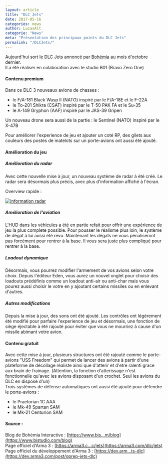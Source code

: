 ```yaml
---
layout: article
title: "DLC Jets"
date: 2017-05-16
categories: news
author: LucasAlt
categorie: "News"
meta: "Présentation des principaux points du DLC Jets"
permalink: "/DLCJets/"
---
```


Aujourd'hui sort le DLC Jets annoncé par [Bohémia](https://www.bistudio.com/) au mois d'octobre dernier.<br>
Il a été réaliser en colaboration avec le studio B01 (Bravo Zero One)

#### Contenu premium

Dans ce DLC 3 nouveaux avions de chasses : 
* le F/A-181 Black Wasp II (NATO) inspiré par le F/A-18E et le F-22A
* le To-201 Shikra (CSAT) inspiré par le T-50 PAK FA et le Su-35
* le A-149 Gryphon (AAF) inspiré par le JAS-39 Gripen

Un nouveau drone sera aussi de la partie : le Sentinel (NATO) inspiré par le X-47B

Pour améliorer l'experience de jeu et ajouter un coté RP, des gilets aux couleurs des postes de matelots sur un porte-avions ont aussi été ajouté.

#### Amélioration du jeu

##### Amélioration du radar
Avec cette nouvelle mise à jour, un nouveau système de radar à été créé. Le radar sera désormais plus précis, avec plus d'information affiché à l'écran.

Overview rapide :

[![information radar]({{site.baseurl}}/assets/img/Arma_3_Sensors_Sensor_Display_symbology.png)](https://community.bistudio.com/wikidata/images/5/59/Arma_3_Sensors_Sensor_Display_symbology.png)

##### Amélioration de l'aviation

L'HUD dans les véhicules a été en partie refait pour offrir une expérience de jeu la plus complete possible. Pour pousser le réalisme plus loin, le système de dégat à lui aussi été revu. Maintenant les dégats ne vous pénaliseront pas forcément pour rentrer à la base. Il vous sera juste plus compliqué pour rentrer à la base.

##### Loadout dynamique

Désormais, vous pourrez modifier l'armement de vos avions selon votre choix. Depuis l'éditeur Eden, vous aurez un nouvel onglet pour choisir des loadouts prédéfinis comme un loadout anti-air ou anti-char mais vous pourez aussi choisir le votre en y ajoutant certains missiles ou en enlevant d'autres.

##### Autres modifications

Depuis la mise à jour, des sons ont été ajouté. Les contrôles ont légèrement été modifié pour parfaire l'experience de jeu et désormais, une fonction de siège éjectable à été rajouté pour éviter que vous ne mourriez à cause d'un missile abimant votre avion.


#### Contenu gratuit

Avec cette mise à jour, plusieurs structures ont été rajouté comme le porte-avions "USS Freedom" qui permet de lancer des avions à partir d'une plateforme de décollage réaliste ainsi que d'atterir et d'etre ralenti grace aux brain de frainage. (Attention, la fonction d'atterissage n'est fonctionnelle qu'avec les avions disposant d'un crochet. Seul les avions du DLC en dispose d'un)<br>
Trois systèmes de défense automatiques ont aussi été ajouté pour défendre le porte-avions : 
* le Praetorian 1C AAA
* le Mk-49 Spartan SAM
* le Mk-21 Centurion SAM


#### Source :
Blog de Bohémia Interactive : [https://www.bis...m/blog](https://www.bistudio.com/blog)<br>
Page officiel d'Arma 3 : [https://arma3.c...c/jets](https://arma3.com/dlc/jets)<br>
Page officiel du développement d'Arma 3 : [https://dev.arm...ts-dlc](https://dev.arma3.com/post/oprep-jets-dlc)